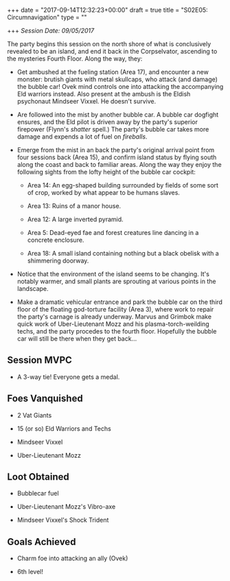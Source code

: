 +++
date = "2017-09-14T12:32:23+00:00"
draft = true
title = "S02E05: Circumnavigation"
type = ""

+++
*Session Date: 09/05/2017*

The party begins this session on the north shore of what is conclusively revealed to be an island, and end it back in the Corpselvator, ascending to the mysteries Fourth Floor. Along the way, they:

* Get ambushed at the fueling station (Area 17), and encounter a new monster: brutish giants with metal skullcaps, who attack (and damage) the bubble car! Ovek mind controls one into attacking the accompanying Eld warriors instead. Also present at the ambush is the Eldish psychonaut Mindseer Vixxel. He doesn't survive.

* Are followed into the mist by another bubble car. A bubble car dogfight ensures, and the Eld pilot is driven away by the party's superior firepower (Flynn's *shatter* spell.) The party's bubble car takes more damage and expends a lot of fuel on *fireballs*.

* Emerge from the mist in an back the party's original arrival point from four sessions back (Area 15), and confirm island status by flying south along the coast and back to familiar areas. Along the way they enjoy the following sights from the lofty height of the bubble car cockpit:

    * Area 14: An egg-shaped building surrounded by fields of some sort of crop, worked by what appear to be humans slaves.

    * Area 13: Ruins of a manor house.

    * Area 12: A large inverted pyramid.

    * Area 5: Dead-eyed fae and forest creatures line dancing in a concrete enclosure.

    * Area 18: A small island containing nothing but a black obelisk with a shimmering doorway.
    
* Notice that the environment of the island seems to be changing. It's notably warmer, and small plants are sprouting at various points in the landscape.

* Make a dramatic vehicular entrance and park the bubble car on the third floor of the floating god-torture facility (Area 3), where work to repair the party's carnage is already underway. Marvus and Grimbok make quick work of Uber-Lieutenant Mozz and his plasma-torch-weilding techs, and the party procedes to the fourth floor. Hopefully the bubble car will still be there when they get back...

## Session MVPC

* A 3-way tie! Everyone gets a medal.

## Foes Vanquished

* 2 Vat Giants

* 15 (or so) Eld Warriors and Techs

* Mindseer Vixxel

* Uber-Lieutenant Mozz

## Loot Obtained

* Bubblecar fuel

* Uber-Lieutenant Mozz's Vibro-axe

* Mindseer Vixxel's Shock Trident

## Goals Achieved

* Charm foe into attacking an ally (Ovek)

* 6th level!